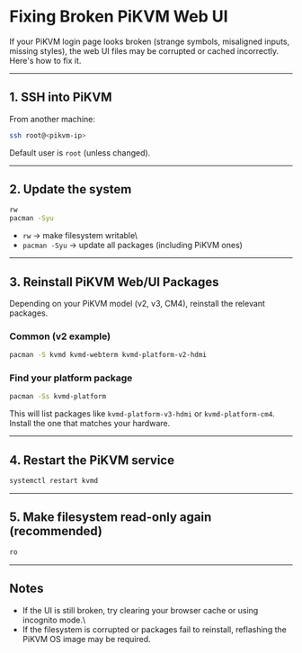 # Fixing Broken PiKVM Web UI

If your PiKVM login page looks broken (strange symbols, misaligned
inputs, missing styles), the web UI files may be corrupted or cached
incorrectly. Here's how to fix it.

------------------------------------------------------------------------

## 1. SSH into PiKVM

From another machine:

``` bash
ssh root@<pikvm-ip>
```

Default user is `root` (unless changed).

------------------------------------------------------------------------

## 2. Update the system

``` bash
rw
pacman -Syu
```

-   `rw` → make filesystem writable\
-   `pacman -Syu` → update all packages (including PiKVM ones)

------------------------------------------------------------------------

## 3. Reinstall PiKVM Web/UI Packages

Depending on your PiKVM model (v2, v3, CM4), reinstall the relevant
packages.

### Common (v2 example)

``` bash
pacman -S kvmd kvmd-webterm kvmd-platform-v2-hdmi
```

### Find your platform package

``` bash
pacman -Ss kvmd-platform
```

This will list packages like `kvmd-platform-v3-hdmi` or
`kvmd-platform-cm4`. Install the one that matches your hardware.

------------------------------------------------------------------------

## 4. Restart the PiKVM service

``` bash
systemctl restart kvmd
```

------------------------------------------------------------------------

## 5. Make filesystem read-only again (recommended)

``` bash
ro
```

------------------------------------------------------------------------

## Notes

-   If the UI is still broken, try clearing your browser cache or using
    incognito mode.\
-   If the filesystem is corrupted or packages fail to reinstall,
    reflashing the PiKVM OS image may be required.
